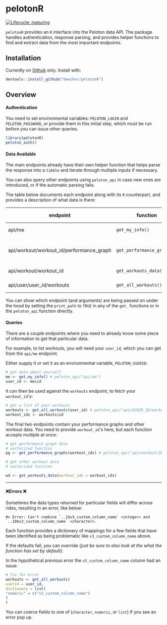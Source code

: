 # pelotonR

<!-- badges: start -->

[![Lifecycle: maturing](https://img.shields.io/badge/lifecycle-maturing-blue.svg)](https://www.tidyverse.org/lifecycle/#maturing)

<!-- badges: end -->

`pelotonR` provides an `R` interface into the Peloton data API. The package handles authentication, response parsing, and provides helper functions to find and extract data from the most important endpoints.

## Installation

Currently on [Github](https://github.com/bweiher/pelotonR) only. Install with:

``` r
devtools::install_github("bweiher/pelotonR")
```

## Overview

#### **Authentication**

You need to set environmental variables: `PELOTON_LOGIN` and `PELOTON_PASSWORD`, or provide them in this initial step, which must be run before you can issue other queries.

``` r
library(pelotonR)
peloton_auth()
```

#### Data Available

The main endpoints already have their own helper function that helps parse the response into a `tibble` and iterate through multiple inputs if necessary.

You can also query other endpoints using `peloton_api` in case new ones are introduced, or if the automatic parsing fails.

The table below documents each endpoint along with its `R` counterpart, and provides a description of what data is there:

| endpoint                                 | function                   | endpoint description                     |
|------------------------------------------|----------------------------|------------------------------------------|
| api/me                                   | `get_my_info()`            | info about you                           |
| api/workout/workout_id/performance_graph | `get_performance_graphs()` | time series metrics for individual rides |
| api/workout/workout_id                   | `get_workouts_data()`      | data about rides                         |
| api/user/user_id/workouts                | `get_all_workouts()`       | lists **n** workouts                     |

You can show which endpoint (and arguments) are being passed on under the hood by setting the `print_path` to `TRUE` in any of the `get_` functions or in the `peloton_api` function directly.

#### Queries

There are a couple endpoints where you need to already know some piece of information to get that particular data.

For example, to list workouts, you will need your `user_id`, which you can get from the `api/me` endpoint.

Either supply it or set it as an environmental variable, `PELOTON_USERID`:

``` r
# get data about yourself
me <- get_my_info() # peloton_api("api/me")
user_id <- me$id
```

It can then be used against the `workouts` endpoint, to fetch your `workout_id`'s:

``` r
# get a list of your workouts
workouts <- get_all_workouts(user_id) # peloton_api("api/$USER_ID/workouts")
workout_ids <- workouts$id
```

The final two endpoints contain your performance graphs and other workout data. You need to provide `workout_id`'s here, but each function accepts multiple at once:

``` r
# get performance graph data
# vectorized function
pg <- get_performance_graphs(workout_ids) # peloton_api("api/workout/$WORKOUT_ID/performance_graph")

# get other workout data
# vectorized function

wd <- get_workouts_data(workout_ids = workout_ids)
```

------------------------------------------------------------------------

#### :x:***Errors*** :x:

Sometimes the data types returned for particular fields will differ across rides, resulting in an error, like below:

    #> Error: Can't combine `..1$v3_custom_column_name` <integer> and `..10$v3_custom_column_name` <character>.

Each function provides a dictionary of mappings for a few fields that have been identified as being problematic like `v3_custom_column_name` above.

If the defaults fail, you can override (*just be sure to also look at the what the function has set by default).*

In the hypothetical previous error the `v3_custom_column_name` column had an issue:

``` r
# fix for error 
workouts <- get_all_workouts(
userid = user_id,
dictionary = list(
"numeric" = c("v3_custom_column_name")
)
)
```

You can coerce fields to one of (`character`, `numeric`, or `list`) if you see an error pop up.
